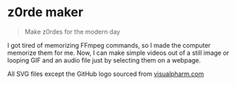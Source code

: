 # z0rde maker
> Make z0rdes for the modern day

I got tired of memorizing FFmpeg commands, so I made the computer memorize them for me. Now, I can make simple videos out of a still image or looping GIF and an audio file just by selecting them on a webpage.

All SVG files except the GitHub logo sourced from [visualpharm.com](https://www.visualpharm.com/)